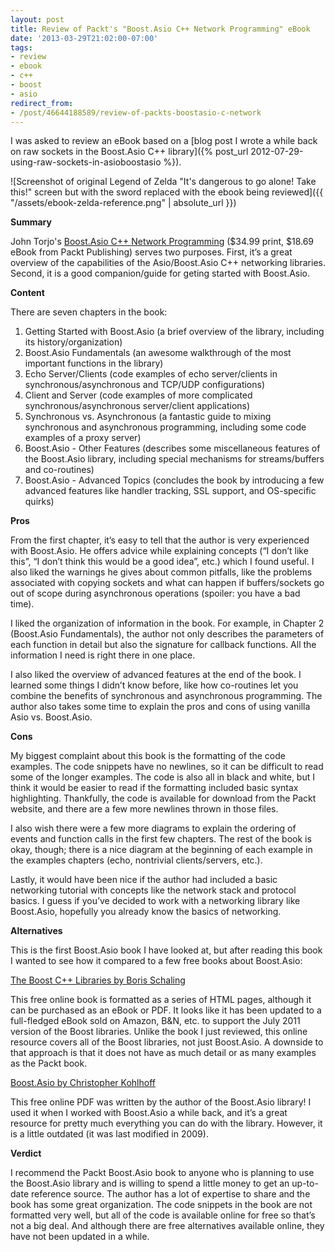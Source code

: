 ```yaml
---
layout: post
title: Review of Packt's "Boost.Asio C++ Network Programming" eBook
date: '2013-03-29T21:02:00-07:00'
tags:
- review
- ebook
- c++
- boost
- asio
redirect_from:
- /post/46644188589/review-of-packts-boostasio-c-network
---
```


I was asked to review an eBook based on a [blog post I wrote a while back on raw sockets in the Boost.Asio C++ library]({% post_url 2012-07-29-using-raw-sockets-in-asioboostasio %}).

![Screenshot of original Legend of Zelda "It's dangerous to go alone! Take this!" screen but with the sword replaced with the ebook being reviewed]({{ "/assets/ebook-zelda-reference.png" | absolute_url }})

**Summary**

John Torjo's [Boost.Asio C++ Network Programming](https://www.packtpub.com/application-development/boostasio-c-network-programming) ($34.99 print, $18.69 eBook from Packt Publishing) serves two purposes. First, it’s a great overview of the capabilities of the Asio/Boost.Asio C++ networking libraries. Second, it is a good companion/guide for geting started with Boost.Asio.

**Content**

There are seven chapters in the book:

1.  Getting Started with Boost.Asio (a brief overview of the library, including its history/organization)
2.  Boost.Asio Fundamentals (an awesome walkthrough of the most important functions in the library)
3.  Echo Server/Clients (code examples of echo server/clients in synchronous/asynchronous and TCP/UDP configurations)
4.  Client and Server (code examples of more complicated synchronous/asynchronous server/client applications)
5.  Synchronous vs. Asynchronous (a fantastic guide to mixing synchronous and asynchronous programming, including some code examples of a proxy server)
6.  Boost.Asio - Other Features (describes some miscellaneous features of the Boost.Asio library, including special mechanisms for streams/buffers and co-routines)
7.  Boost.Asio - Advanced Topics (concludes the book by introducing a few advanced features like handler tracking, SSL support, and OS-specific quirks)

**Pros**

From the first chapter, it’s easy to tell that the author is very experienced with Boost.Asio. He offers advice while explaining concepts (“I don’t like this”, “I don’t think this would be a good idea”, etc.) which I found useful. I also liked the warnings he gives about common pitfalls, like the problems associated with copying sockets and what can happen if buffers/sockets go out of scope during asynchronous operations (spoiler: you have a bad time).

I liked the organization of information in the book. For example, in Chapter 2 (Boost.Asio Fundamentals), the author not only describes the parameters of each function in detail but also the signature for callback functions. All the information I need is right there in one place.

I also liked the overview of advanced features at the end of the book. I learned some things I didn’t know before, like how co-routines let you combine the benefits of synchronous and asynchronous programming. The author also takes some time to explain the pros and cons of using vanilla Asio vs. Boost.Asio.

**Cons**

My biggest complaint about this book is the formatting of the code examples. The code snippets have no newlines, so it can be difficult to read some of the longer examples. The code is also all in black and white, but I think it would be easier to read if the formatting included basic syntax highlighting. Thankfully, the code is available for download from the Packt website, and there are a few more newlines thrown in those files.

I also wish there were a few more diagrams to explain the ordering of events and function calls in the first few chapters. The rest of the book is okay, though; there is a nice diagram at the beginning of each example in the examples chapters (echo, nontrivial clients/servers, etc.).

Lastly, it would have been nice if the author had included a basic networking tutorial with concepts like the network stack and protocol basics. I guess if you’ve decided to work with a networking library like Boost.Asio, hopefully you already know the basics of networking.

**Alternatives**

This is the first Boost.Asio book I have looked at, but after reading this book I wanted to see how it compared to a few free books about Boost.Asio:

[The Boost C++ Libraries by Boris Schaling](https://theboostcpplibraries.com/)

This free online book is formatted as a series of HTML pages, although it can be purchased as an eBook or PDF. It looks like it has been updated to a full-fledged eBook sold on Amazon, B&N, etc. to support the July 2011 version of the Boost libraries. Unlike the book I just reviewed, this online resource covers all of the Boost libraries, not just Boost.Asio. A downside to that approach is that it does not have as much detail or as many examples as the Packt book.

[Boost.Asio by Christopher Kohlhoff](http://boost.cowic.de/rc/pdf/asio_doc.pdf)

This free online PDF was written by the author of the Boost.Asio library! I used it when I worked with Boost.Asio a while back, and it’s a great resource for pretty much everything you can do with the library. However, it is a little outdated (it was last modified in 2009).

**Verdict**

I recommend the Packt Boost.Asio book to anyone who is planning to use the Boost.Asio library and is willing to spend a little money to get an up-to-date reference source. The author has a lot of expertise to share and the book has some great organization. The code snippets in the book are not formatted very well, but all of the code is available online for free so that’s not a big deal. And although there are free alternatives available online, they have not been updated in a while.
